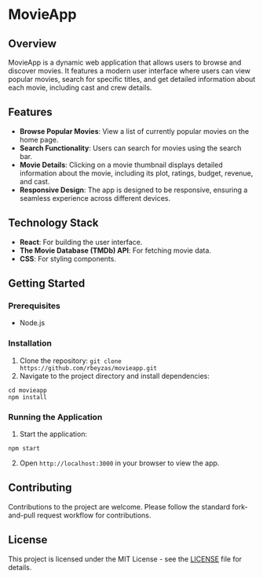 # MovieApp

## Overview
MovieApp is a dynamic web application that allows users to browse and discover movies. It features a modern user interface where users can view popular movies, search for specific titles, and get detailed information about each movie, including cast and crew details.

## Features
- **Browse Popular Movies**: View a list of currently popular movies on the home page.
- **Search Functionality**: Users can search for movies using the search bar.
- **Movie Details**: Clicking on a movie thumbnail displays detailed information about the movie, including its plot, ratings, budget, revenue, and cast.
- **Responsive Design**: The app is designed to be responsive, ensuring a seamless experience across different devices.

## Technology Stack
- **React**: For building the user interface.
- **The Movie Database (TMDb) API**: For fetching movie data.
- **CSS**: For styling components.

## Getting Started

### Prerequisites
- Node.js

### Installation
1. Clone the repository:
`git clone https://github.com/rbeyzas/movieapp.git`
2. Navigate to the project directory and install dependencies:
```
cd movieapp
npm install
```

### Running the Application
1. Start the application:
```
npm start
```
2. Open `http://localhost:3000` in your browser to view the app.

## Contributing
Contributions to the project are welcome. Please follow the standard fork-and-pull request workflow for contributions.

## License
This project is licensed under the MIT License - see the [LICENSE](https://github.com/rbeyzas/movieapp/blob/main/LICENSE) file for details.

